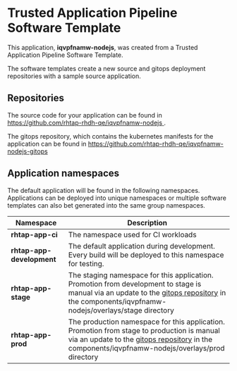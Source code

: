 # Trusted Application Pipeline Software Template

This application, **iqvpfnamw-nodejs**, was created from a Trusted Application Pipeline Software Template.

The software templates create a new source and gitops deployment repositories with a sample source application. 

## Repositories

The source code for your application can be found in [https://github.com/rhtap-rhdh-qe/iqvpfnamw-nodejs ](https://github.com/rhtap-rhdh-qe/iqvpfnamw-nodejs ).
 
The gitops repository, which contains the kubernetes manifests for the application can be found in 
[https://github.com/rhtap-rhdh-qe/iqvpfnamw-nodejs-gitops ](https://github.com/rhtap-rhdh-qe/iqvpfnamw-nodejs-gitops ) 

## Application namespaces 

The default application will be found in the following namespaces. Applications can be deployed into unique namespaces or multiple software templates can also bet generated into the same group namespaces.  

|  Namespace   |  Description   |  
| -------- | -------- |
| **rhtap-app-ci** | The namespace used for CI workloads |
| **rhtap-app-development** | The default application during development. Every build will be deployed to this namespace for testing. |
| **rhtap-app-stage** | The staging namespace for this application. Promotion from development to stage is manual via an update to the [gitops repository](https://github.com/rhtap-rhdh-qe/iqvpfnamw-nodejs-gitops ) in the components/iqvpfnamw-nodejs/overlays/stage directory |
| **rhtap-app-prod** | The production namespace for this application. Promotion from stage to production is manual via an update to the [gitops repository](https://github.com/rhtap-rhdh-qe/iqvpfnamw-nodejs-gitops ) in the components/iqvpfnamw-nodejs/overlays/prod directory |